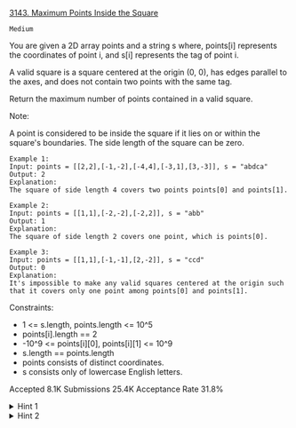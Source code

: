[3143. Maximum Points Inside the Square](https://leetcode.com/problems/maximum-points-inside-the-square/)

`Medium`

You are given a 2D array points and a string s where, points[i] represents the coordinates of point i, and s[i] represents the tag of point i.

A valid square is a square centered at the origin (0, 0), has edges parallel to the axes, and does not contain two points with the same tag.

Return the maximum number of points contained in a valid square.

Note:

A point is considered to be inside the square if it lies on or within the square's boundaries.
The side length of the square can be zero.
 
```
Example 1:
Input: points = [[2,2],[-1,-2],[-4,4],[-3,1],[3,-3]], s = "abdca"
Output: 2
Explanation:
The square of side length 4 covers two points points[0] and points[1].

Example 2:
Input: points = [[1,1],[-2,-2],[-2,2]], s = "abb"
Output: 1
Explanation:
The square of side length 2 covers one point, which is points[0].

Example 3:
Input: points = [[1,1],[-1,-1],[2,-2]], s = "ccd"
Output: 0
Explanation:
It's impossible to make any valid squares centered at the origin such that it covers only one point among points[0] and points[1].
```

Constraints:

- 1 <= s.length, points.length <= 10^5
- points[i].length == 2
- -10^9 <= points[i][0], points[i][1] <= 10^9
- s.length == points.length
- points consists of distinct coordinates.
- s consists only of lowercase English letters.

Accepted
8.1K
Submissions
25.4K
Acceptance Rate
31.8%

<details>
<summary>Hint 1</summary>

The smallest edge length of a square to include point (x, y) is max(abs(x), abs(y)) * 2.

</details>
<details>
<summary>Hint 2</summary>

Sort the points by max(abs(x), abs(y)) and try each edge length, check the included point tags.

</details>